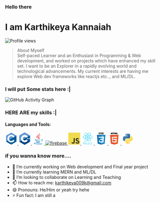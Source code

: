 ### Hello there  
# I am Karthikeya Kannaiah  
![Profile views](https://gpvc.arturio.dev/karthikeyakannaiah)    
> About Myself  
Self-paced Learner and an Enthusiast in Programming &
Web development, and worked on projects which have
enhanced my skill set. I want to be an Explorer in a
rapidly evolving world and technological advancements.
My current interests are having me explore Web dev
frameworks like reactjs etc.., and ML/DL.

### I will put Some stats here  :| 
      
![GitHub Activity Graph](https://activity-graph.herokuapp.com/graph?username=karthikeyakannaiah&theme=highcontrast&show_icons=true)  
  
### HERE ARE my skills :|  
<h4 align="left">Languages and Tools:</h4>
<p align="left"> <a href="https://www.cprogramming.com/" target="_blank" rel="noreferrer"> <img src="https://raw.githubusercontent.com/devicons/devicon/master/icons/c/c-original.svg" alt="c" width="40" height="40"/> </a> <a href="https://www.w3schools.com/cpp/" target="_blank" rel="noreferrer"> <img src="https://raw.githubusercontent.com/devicons/devicon/master/icons/cplusplus/cplusplus-original.svg" alt="cplusplus" width="40" height="40"/> </a> <a href="https://www.java.com" target="_blank" rel="noreferrer"> <img src="https://raw.githubusercontent.com/devicons/devicon/master/icons/java/java-original.svg" alt="java" width="40" height="40"/> </a> <a href="https://firebase.google.com/" target="_blank" rel="noreferrer"> <img src="https://www.vectorlogo.zone/logos/firebase/firebase-icon.svg" alt="firebase" width="40" height="40"/> </a>  <a href="https://developer.mozilla.org/en-US/docs/Web/JavaScript" target="_blank" rel="noreferrer"> <img src="https://raw.githubusercontent.com/devicons/devicon/master/icons/javascript/javascript-original.svg" alt="javascript" width="40" height="40"/> </a> <a href="https://reactjs.org/" target="_blank" rel="noreferrer"> <img src="https://raw.githubusercontent.com/devicons/devicon/master/icons/react/react-original-wordmark.svg" alt="react" width="40" height="40"/> </a><a href="https://www.w3schools.com/css/" target="_blank" rel="noreferrer"> <img src="https://raw.githubusercontent.com/devicons/devicon/master/icons/css3/css3-original-wordmark.svg" alt="css3" width="40" height="40"/> </a> <a href="https://www.w3.org/html/" target="_blank" rel="noreferrer"> <img src="https://raw.githubusercontent.com/devicons/devicon/master/icons/html5/html5-original-wordmark.svg" alt="html5" width="40" height="40"/> </a> <a href="https://www.python.org" target="_blank" rel="noreferrer"> <img src="https://raw.githubusercontent.com/devicons/devicon/master/icons/python/python-original.svg" alt="python" width="40" height="40"/> </a> </p>



### if you wanna know more....   
- 🔭 I’m currently working on Web development and Final year project
- 🌱 I’m currently learning MERN and ML/DL
- 👯 I’m looking to collaborate on Learning and Teaching 
- 📫 How to reach me: karthikeya009k@gmail.com 
- 😄 Pronouns: He/Him  or yeah try hehe 
- ⚡ Fun fact: I am still a  
